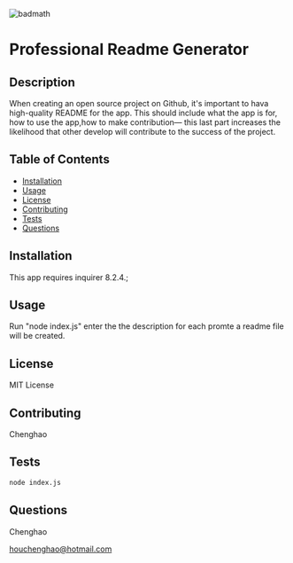 
![badmath](https://img.shields.io/badge/license-MITLicense-success)
# Professional Readme Generator   
## Description

When creating an open source project on Github, it's important to hava high-quality README for the app. This should include what the app is for, how to use the app,how to make contribution— this last part increases the likelihood that other develop will contribute to the success of the project.
    
## Table of Contents
    
- [Installation](#installation)
- [Usage](#usage)
- [License](#license)
- [Contributing](#contributing)
- [Tests](#Tests)
- [Questions](#questions)

    
## Installation 
    
This app requires inquirer 8.2.4.;
    
## Usage
    
Run "node index.js" enter the the description for each promte a readme file will be created.
     
## License

MIT License
    
## Contributing
    
Chenghao
    
## Tests
```md    
node index.js
```
## Questions

Chenghao

houchenghao@hotmail.com
